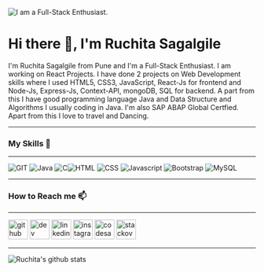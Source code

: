 ![I am a Full-Stack Enthusiast.](https://media-exp1.licdn.com/dms/image/C4D16AQFkHMFXOy4XEA/profile-displaybackgroundimage-shrink_350_1400/0?e=1609977600&v=beta&t=yaRWcXVXrWM09tZkkL_G5axJzMU6rd0RMiJssn6NyDA)

# Hi there 👋, I'm Ruchita Sagalgile

I'm Ruchita Sagalgile from Pune and I'm a Full-Stack Enthusiast. I am working on React Projects. I have done 2 projects on Web Development skills where I used HTML5, CSS3, JavaScript, React-Js for frontend and Node-Js, Express-Js, Context-API, mongoDB, SQL for backend. A part from this I have good programming language Java and Data Structure and Algorithms I usually coding in Java. I'm also SAP ABAP Global Certfied. Apart from this I love to travel and Dancing.

----

### My Skills 🚀

-----

![GIT](https://img.shields.io/badge/git-%3776AB.svg?style=for-the-badge&logo=git&logoColor=white&color=F05032)
![Java](https://img.shields.io/badge/java-%7396.svg?style=for-the-badge&logo=java&logoColor=white&color=007396)
![C](https://img.shields.io/badge/c-%3776AB.svg?style=for-the-badge&logo=c&logoColor=white&color=A8B9CC)![HTML](https://img.shields.io/badge/html5-%3776AB.svg?style=for-the-badge&logo=html5&logoColor=white&color=E34F26)
![CSS](https://img.shields.io/badge/css3-%1572B6.svg?style=for-the-badge&logo=css3&logoColor=white&color=1572B6)
![Javascript](https://img.shields.io/badge/javscript-%F7DF1E.svg?style=for-the-badge&logo=javascript&logoColor=black&color=F7DF1E)
![Bootstrap](https://img.shields.io/badge/bootstrap-%3776AB.svg?style=for-the-badge&logo=bootstrap&logoColor=white&color=563D7C)
![MySQL](https://img.shields.io/badge/mysql-%4479A1.svg?style=for-the-badge&logo=mysql&logoColor=white&color=4479A1)


----
 
 ### How to Reach me 📫

-----
[<img src='https://cdn.jsdelivr.net/npm/simple-icons@3.0.1/icons/github.svg' alt='github' height='40'>](https://github.com/https://github.com/ruchita00)  [<img src='https://cdn.jsdelivr.net/npm/simple-icons@3.0.1/icons/dev-dot-to.svg' alt='dev' height='40'>](https://dev.to/https://dev.to/ruchita00)  [<img src='https://cdn.jsdelivr.net/npm/simple-icons@3.0.1/icons/linkedin.svg' alt='linkedin' height='40'>](https://www.linkedin.com/in/https://www.linkedin.com/in/ruchita-sagalgile-0a4843171//)  [<img src='https://cdn.jsdelivr.net/npm/simple-icons@3.0.1/icons/instagram.svg' alt='instagram' height='40'>](https://www.instagram.com/carol_ruchi/)  [<img src='https://cdn.jsdelivr.net/npm/simple-icons@3.0.1/icons/codesandbox.svg' alt='codesandbox' height='40'>](https://codesandbox.io/u/https://codesandbox.io/dashboard/home)  [<img src='https://cdn.jsdelivr.net/npm/simple-icons@3.0.1/icons/stackoverflow.svg' alt='stackoverflow' height='40'>](https://stackoverflow.com/users/https://stackoverflow.com/users/12213172/ruchita-sagalgile)  

----


![Ruchita's github stats](https://github-readme-stats.vercel.app/api?username=ruchita00)

